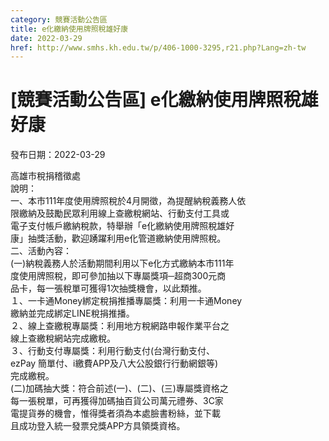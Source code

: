 ```yaml
---
category: 競賽活動公告區
title: e化繳納使用牌照稅雄好康
date: 2022-03-29
href: http://www.smhs.kh.edu.tw/p/406-1000-3295,r21.php?Lang=zh-tw
---
```


# [競賽活動公告區] e化繳納使用牌照稅雄好康

發布日期：2022-03-29

高雄市稅捐稽徵處  
說明：  
一、本市111年度使用牌照稅於4月開徵，為提醒納稅義務人依  
限繳納及鼓勵民眾利用線上查繳稅網站、行動支付工具或  
電子支付帳戶繳納稅款，特舉辦「e化繳納使用牌照稅雄好  
康」抽獎活動，歡迎踴躍利用e化管道繳納使用牌照稅。  
二、活動內容：  
(一)納稅義務人於活動期間利用以下e化方式繳納本市111年  
度使用牌照稅，即可參加抽以下專屬獎項─超商300元商  
品卡，每一張稅單可獲得1次抽獎機會，以此類推。  
１、一卡通Money綁定稅捐推播專屬獎：利用一卡通Money  
繳納並完成綁定LINE稅捐推播。  
２、線上查繳稅專屬獎：利用地方稅網路申報作業平台之  
線上查繳稅網站完成繳稅。  
３、行動支付專屬獎：利用行動支付(台灣行動支付、  
ezPay 簡單付、i繳費APP及八大公股銀行行動網銀等)  
完成繳稅。  
(二)加碼抽大獎：符合前述(一)、(二)、(三)專屬獎資格之  
每一張稅單，可再獲得加碼抽百貨公司萬元禮券、3C家  
電提貨券的機會，惟得獎者須為本處臉書粉絲，並下載  
且成功登入統一發票兌獎APP方具領獎資格。

